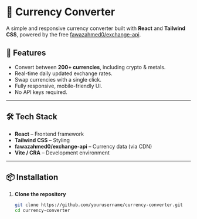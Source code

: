 # 💱 Currency Converter

A simple and responsive currency converter built with **React** and **Tailwind CSS**, powered by the free [fawazahmed0/exchange-api](https://github.com/fawazahmed0/exchange-api).

## 🚀 Features
- Convert between **200+ currencies**, including crypto & metals.
- Real-time daily updated exchange rates.
- Swap currencies with a single click.
- Fully responsive, mobile-friendly UI.
- No API keys required.
---

## 🛠️ Tech Stack
- **React** – Frontend framework
- **Tailwind CSS** – Styling
- **fawazahmed0/exchange-api** – Currency data (via CDN)
- **Vite / CRA** – Development environment

---

## 📦 Installation

1. **Clone the repository**
   ```bash
   git clone https://github.com/yourusername/currency-converter.git
   cd currency-converter
